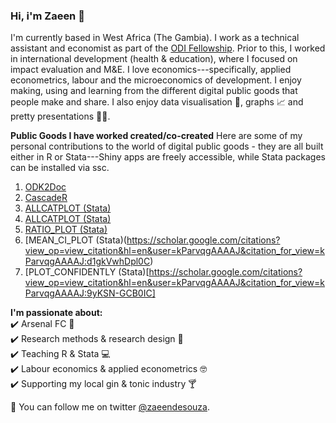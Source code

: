 ### Hi, i'm Zaeen 👋

I'm currently based in West Africa (The Gambia). I work as a technical assistant and economist as part of the [ODI Fellowship](https://odi.org/en/fellowship-scheme/). Prior to this, I worked in international development (health & education), where I focused on impact evaluation and M&E. I love economics---specifically, applied econometrics, labour and the microeconomics of development. I enjoy making, using and learning from the different digital public goods that people make and share. I also enjoy data visualisation 🎨, graphs 📈 and pretty presentations 👩‍🏫.

**Public Goods I have worked created/co-created** 
Here are some of my personal contributions to the world of digital public goods - they are all built either in R or Stata---Shiny apps are freely accessible, while Stata packages can be installed via ssc.

1. [ODK2Doc](https://zaeendesouza.shinyapps.io/ODK2Doc/)
2. [CascadeR](https://zaeendesouza.shinyapps.io/CascadeR/)
3. [ALLCATPLOT (Stata)](https://scholar.google.com/citations?view_op=view_citation&hl=en&user=kParvqgAAAAJ&citation_for_view=kParvqgAAAAJ:IjCSPb-OGe4C)
4. [ALLCATPLOT (Stata)](https://scholar.google.com/citations?view_op=view_citation&hl=en&user=kParvqgAAAAJ&citation_for_view=kParvqgAAAAJ:IjCSPb-OGe4C)
5. [RATIO_PLOT (Stata)](https://scholar.google.com/citations?view_op=view_citation&hl=en&user=kParvqgAAAAJ&citation_for_view=kParvqgAAAAJ:2osOgNQ5qMEC)
6. [MEAN_CI_PLOT (Stata)(https://scholar.google.com/citations?view_op=view_citation&hl=en&user=kParvqgAAAAJ&citation_for_view=kParvqgAAAAJ:d1gkVwhDpl0C)
7. [PLOT_CONFIDENTLY (Stata)[https://scholar.google.com/citations?view_op=view_citation&hl=en&user=kParvqgAAAAJ&citation_for_view=kParvqgAAAAJ:9yKSN-GCB0IC]


**I'm passionate about:**  
✔️ Arsenal FC 🔴  
✔️ Research methods & research design 📄  
✔️ Teaching R & Stata 💻  
✔️ Labour economics & applied econometrics 🤓    
✔️ Supporting my local gin & tonic industry 🍸  
 
 
📢 You can follow me on twitter [@zaeendesouza](https://twitter.com/zaeendesouza?lang=en).
